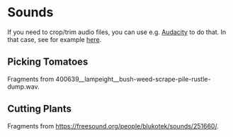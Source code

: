 # Sounds

If you need to crop/trim audio files, you can use e.g. [Audacity](https://www.audacityteam.org/)
to do that. In that case, see for example [here](https://www.youtube.com/watch?v=x8Mxnc4F-EU).

## Picking Tomatoes

Fragments from 400639__lampeight__bush-weed-scrape-pile-rustle-dump.wav.

## Cutting Plants

Fragments from https://freesound.org/people/blukotek/sounds/251660/.
